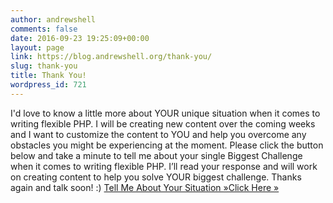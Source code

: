 ```yaml
---
author: andrewshell
comments: false
date: 2016-09-23 19:25:09+00:00
layout: page
link: https://blog.andrewshell.org/thank-you/
slug: thank-you
title: Thank You!
wordpress_id: 721
---
```


I'd love to know a little more about YOUR unique situation when it comes to writing flexible PHP.
I will be creating new content over the coming weeks and I want to customize the content to YOU and help you overcome any obstacles you might be experiencing at the moment.
Please click the button below and take a minute to tell me about your single Biggest Challenge when it comes to writing flexible PHP.
I’ll read your response and will work on creating content to help you solve YOUR biggest challenge.
Thanks again and talk soon! :)
[Tell Me About Your Situation »Click Here »](https://4tips.futureproofphp.com/feedback-1/)
